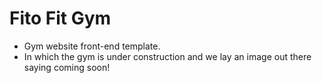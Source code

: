 # Fito Fit Gym

- Gym website front-end template.
- In which the gym is under construction and we lay an image out there saying coming soon!
